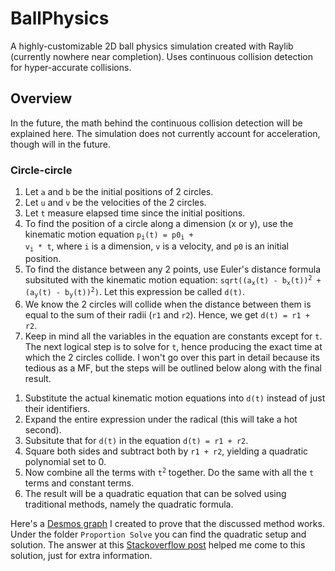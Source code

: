# BallPhysics
A highly-customizable 2D ball physics simulation created with Raylib (currently nowhere near completion). Uses continuous collision detection for hyper-accurate collisions.

## Overview
In the future, the math behind the continuous collision detection will be explained here. The simulation does not currently account for acceleration, though will in the future.

### Circle-circle
1. Let `a` and `b` be the initial positions of 2 circles.
2. Let `u` and `v` be the velocities of the 2 circles.
3. Let `t` measure elapsed time since the initial positions.
4. To find the position of a circle along a dimension (x or y), use the kinematic motion equation <code>p<sub>i</sub>(t) = p0<sub>i</sub> + v<sub>i</sub> * t</code>, where `i` is a dimension, `v` is a velocity, and `p0` is an initial position.
5. To find the distance between any 2 points, use Euler's distance formula subsituted with the kinematic motion equation: <code>sqrt((a<sub>x</sub>(t) - b<sub>x</sub>(t))<sup>2</sup> + (a<sub>y</sub>(t) - b<sub>y</sub>(t))<sup>2</sup>)</code>. Let this expression be called `d(t)`.
6. We know the 2 circles will collide when the distance between them is equal to the sum of their radii (`r1` and `r2`). Hence, we get <code>d(t) = r1 + r2</code>.
7. Keep in mind all the variables in the equation are constants except for `t`. The next logical step is to solve for `t`, hence producing the exact time at which the 2 circles collide. I won't go over this part in 
detail because its tedious as a MF, but the steps will be outlined below along with the final result.

<!-- end of the list -->

1. Substitute the actual kinematic motion equations into `d(t)` instead of just their identifiers.
2. Expand the entire expression under the radical (this will take a hot second).
3. Subsitute that for `d(t)` in the equation `d(t) = r1 + r2`.
4. Square both sides and subtract both by `r1 + r2`, yielding a quadratic polynomial set to 0.
5. Now combine all the terms with <code>t<sup>2</sup></code> together. Do the same with all the `t` terms and constant terms.
6. The result will be a quadratic equation that can be solved using traditional methods, namely the quadratic formula.

<!-- end of the list -->

Here's a [Desmos graph](https://www.desmos.com/calculator/wm97f5py1e) I created to prove that the discussed method works. Under the folder `Proportion Solve` you can find the quadratic setup and solution.
The answer at this [Stackoverflow post](https://stackoverflow.com/questions/43577298/calculating-collision-times-between-two-circles-physics/43577790#43577790) helped me come to this solution, just for extra information.
